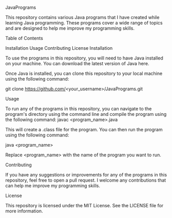 JavaPrograms

This repository contains various Java programs that I have created while learning Java programming. These programs cover a wide range of topics and are designed to help me improve my programming skills.

Table of Contents

Installation
Usage
Contributing
License
Installation

To use the programs in this repository, you will need to have Java installed on your machine. You can download the latest version of Java here.

Once Java is installed, you can clone this repository to your local machine using the following command:

git clone https://github.com/<your_username>/JavaPrograms.git

Usage

To run any of the programs in this repository, you can navigate to the program's directory using the command line and compile the program using the following command:
javac <program_name>.java

This will create a .class file for the program. You can then run the program using the following command:

java <program_name>

Replace <program_name> with the name of the program you want to run.

Contributing

If you have any suggestions or improvements for any of the programs in this repository, feel free to open a pull request. I welcome any contributions that can help me improve my programming skills.

License

This repository is licensed under the MIT License. See the LICENSE file for more information.
